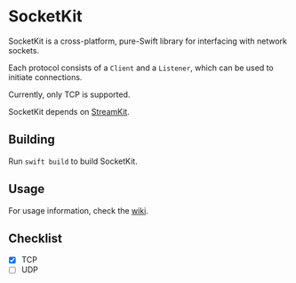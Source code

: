 # SocketKit

SocketKit is a cross-platform, pure-Swift library for interfacing with network sockets.

Each protocol consists of a `Client` and a `Listener`, which can be used to initiate connections.

Currently, only TCP is supported.

SocketKit depends on [StreamKit](https://github.com/eswick/StreamKit).

## Building
Run `swift build` to build SocketKit.

## Usage
For usage information, check the [wiki](https://github.com/eswick/SocketKit/wiki).

## Checklist

- [x] TCP
- [ ] UDP
